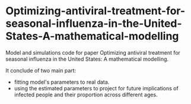 # Optimizing-antiviral-treatment-for-seasonal-influenza-in-the-United-States-A-mathematical-modelling
Model and simulations code for paper Optimizing antiviral treatment for seasonal influenza in the United States: A mathematical modelling.

It conclude of two main part:

- fitting model's parameters to real data.
 - using the estimated parameters to project for future implications of infected people and their proportion across different ages.
